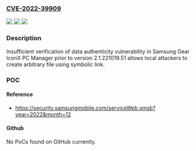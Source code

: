 ### [CVE-2022-39909](https://cve.mitre.org/cgi-bin/cvename.cgi?name=CVE-2022-39909)
![](https://img.shields.io/static/v1?label=Product&message=Samsung%20Gear%20IconX%20PC%20Manager&color=blue)
![](https://img.shields.io/static/v1?label=Version&message=%3C%202.1.221019.51%20&color=brighgreen)
![](https://img.shields.io/static/v1?label=Vulnerability&message=CWE-345%3A%20Insufficient%20Verification%20of%20Data%20Authenticity&color=brighgreen)

### Description

Insufficient verification of data authenticity vulnerability in Samsung Gear IconX PC Manager prior to version 2.1.221019.51 allows local attackers to create arbitrary file using symbolic link.

### POC

#### Reference
- https://security.samsungmobile.com/serviceWeb.smsb?year=2022&month=12

#### Github
No PoCs found on GitHub currently.


